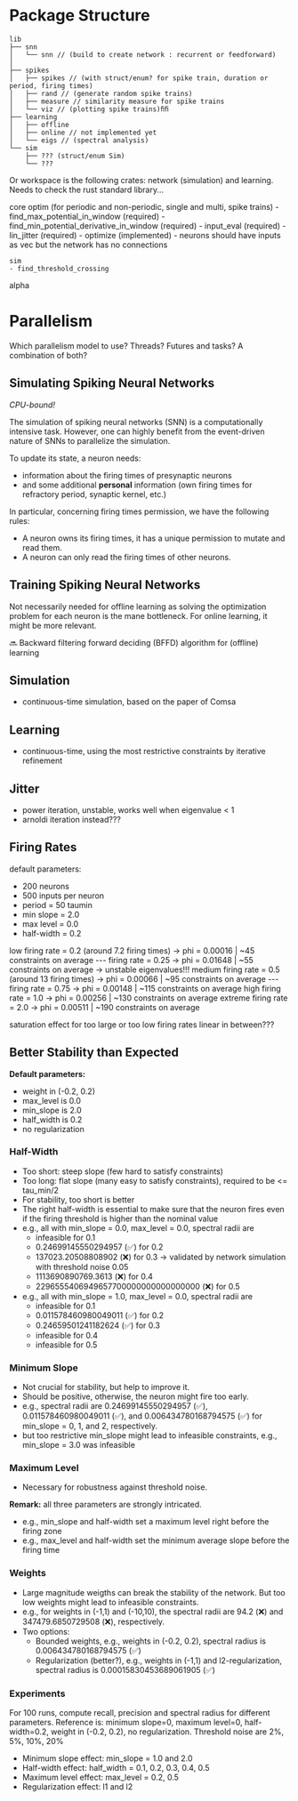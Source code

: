 # Package Structure

```
lib
├── snn 
│   └── snn // (build to create network : recurrent or feedforward)
│
├── spikes
│   ├── spikes // (with struct/enum? for spike train, duration or period, firing times)
│   ├── rand // (generate random spike trains)
│   ├── measure // similarity measure for spike trains
│   └── viz // (plotting spike trains)ﬁﬁ
├── learning
│   ├── offline
│   ├── online // not implemented yet
│   └── eigs // (spectral analysis)
└── sim
    ├── ??? (struct/enum Sim)
    └── ???
```

Or workspace is the following crates: network (simulation) and learning.
Needs to check the rust standard library...


core
    optim (for periodic and non-periodic, single and multi, spike trains)
    - find_max_potential_in_window (required)
    - find_min_potential_derivative_in_window (required)
    - input_eval (required)
    - lin_jitter (required)
    - optimize (implemented)
    - neurons should have inputs as vec but the network has no connections

    sim
    - find_threshold_crossing

alpha



# Parallelism

Which parallelism model to use? 
Threads? 
Futures and tasks?
A combination of both?

## Simulating Spiking Neural Networks

*CPU-bound!*

The simulation of spiking neural networks (SNN) is a computationally intensive task.
However, one can highly benefit from the event-driven nature of SNNs to parallelize the simulation.

To update its state, a neuron needs:
- information about the firing times of presynaptic neurons
- and some additional **personal** information (own firing times for refractory period, synaptic kernel, etc.)

In particular, concerning firing times permission, we have the following rules:
- A neuron owns its firing times, it has a unique permission to mutate and read them.
- A neuron can only read the firing times of other neurons.

## Training Spiking Neural Networks

Not necessarily needed for offline learning as solving the optimization problem for each neuron is the mane bottleneck.
For online learning, it might be more relevant.

:soon: Backward filtering forward deciding (BFFD) algorithm for (offline) learning


## Simulation
- continuous-time simulation, based on the paper of Comsa

## Learning
- continuous-time, using the most restrictive constraints by iterative refinement

## Jitter
- power iteration, unstable, works well when eigenvalue < 1
- arnoldi iteration instead??? 

## Firing Rates

default parameters: 
- 200 neurons
- 500 inputs per neuron
- period = 50 taumin
- min slope = 2.0
- max level = 0.0
- half-width = 0.2

low firing rate = 0.2 (around 7.2 firing times) -> phi = 0.00016 | ~45 constraints on average
--- firing rate = 0.25 -> phi = 0.01648 | ~55 constraints on average -> unstable eigenvalues!!!
medium firing rate = 0.5 (around 13 firing times) -> phi = 0.00066 | ~95 constraints on average
--- firing rate = 0.75 -> phi = 0.00148 | ~115 constraints on average
high firing rate = 1.0 -> phi = 0.00256 | ~130 constraints on average
extreme firing rate = 2.0 -> phi = 0.00511 | ~190 constraints on average

saturation effect for too large or too low firing rates
linear in between???

## Better Stability than Expected

**Default parameters:**
- weight in (-0.2, 0.2)
- max_level is 0.0
- min_slope is  2.0
- half_width is 0.2
- no regularization

### Half-Width

- Too short: steep slope (few hard to satisfy constraints)
- Too long: flat slope (many easy to satisfy constraints), required to be <= tau_min/2
- For stability, too short is better
- The right half-width is essential to make sure that the neuron fires even if the firing threshold is higher than the nominal value
- e.g., all with min_slope = 0.0, max_level = 0.0, spectral radii are 
    - infeasible for 0.1
    - 0.24699145550294957 (✅) for 0.2
    - 137023.20508808902 (❌) for 0.3 -> validated by network simulation with threshold noise 0.05
    - 1113690890769.3613 (❌) for 0.4
    - 2296555406949657700000000000000000 (❌) for 0.5
- e.g., all with min_slope = 1.0, max_level = 0.0, spectral radii are 
    - infeasible for 0.1
    - 0.011578460980049011 (✅) for 0.2
    - 0.24659501241182624 (✅) for 0.3
    - infeasible for 0.4
    - infeasible for 0.5

### Minimum Slope

- Not crucial for stability, but help to improve it.
- Should be positive, otherwise, the neuron might fire too early.
- e.g., spectral radii are 0.24699145550294957 (✅), 0.011578460980049011 (✅), and 0.006434780168794575 (✅) for min_slope = 0, 1, and 2, respectively.
- but too restrictive min_slope might lead to infeasible constraints, e.g., min_slope = 3.0 was infeasible

### Maximum Level

- Necessary for robustness against threshold noise.

**Remark:** all three parameters are strongly intricated.
- e.g., min_slope and half-width set a maximum level right before the firing zone
- e.g., max_level and half-width set the minimum average slope before the firing time 

### Weights

- Large magnitude weigths can break the stability of the network. But too low weights might lead to infeasible constraints.
- e.g., for weights in (-1,1) and (-10,10), the spectral radii are 94.2 (❌) and 347479.6850729508 (❌), respectively.
- Two options:
    - Bounded weights, e.g., weights in (-0.2, 0.2), spectral radius is 0.006434780168794575 (✅)
    - Regularization (better?), e.g., weights in (-1,1) and l2-regularization, spectral radius is 0.00015830453689061905 (✅)





### Experiments

For 100 runs, compute recall, precision and spectral radius for different parameters.
Reference is: minimum slope=0, maximum level=0, half-width=0.2, weight in (-0.2, 0.2), no regularization.
Threshold noise are 2%, 5%, 10%, 20%

- Minimum slope effect: min_slope = 1.0 and 2.0
- Half-width effect: half_width = 0.1, 0.2, 0.3, 0.4, 0.5
- Maximum level effect: max_level = 0.2, 0.5
- Regularization effect: l1 and l2
